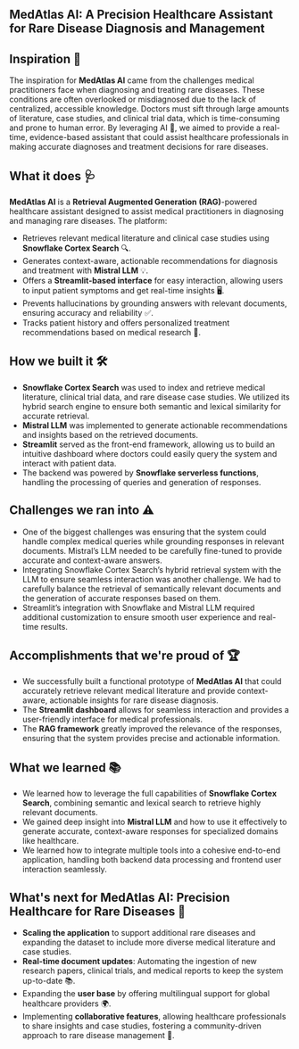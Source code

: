 ## MedAtlas AI: A Precision Healthcare Assistant for Rare Disease Diagnosis and Management

## **Inspiration** 🌟
The inspiration for **MedAtlas AI** came from the challenges medical practitioners face when diagnosing and treating rare diseases. These conditions are often overlooked or misdiagnosed due to the lack of centralized, accessible knowledge. Doctors must sift through large amounts of literature, case studies, and clinical trial data, which is time-consuming and prone to human error. By leveraging AI 🤖, we aimed to provide a real-time, evidence-based assistant that could assist healthcare professionals in making accurate diagnoses and treatment decisions for rare diseases.

## **What it does** 🩺
**MedAtlas AI** is a **Retrieval Augmented Generation (RAG)**-powered healthcare assistant designed to assist medical practitioners in diagnosing and managing rare diseases. The platform:
- Retrieves relevant medical literature and clinical case studies using **Snowflake Cortex Search** 🔍.
- Generates context-aware, actionable recommendations for diagnosis and treatment with **Mistral LLM** 💡.
- Offers a **Streamlit-based interface** for easy interaction, allowing users to input patient symptoms and get real-time insights 🖥️.
- Prevents hallucinations by grounding answers with relevant documents, ensuring accuracy and reliability ✅.
- Tracks patient history and offers personalized treatment recommendations based on medical research 📑.

## **How we built it** 🛠️
- **Snowflake Cortex Search** was used to index and retrieve medical literature, clinical trial data, and rare disease case studies. We utilized its hybrid search engine to ensure both semantic and lexical similarity for accurate retrieval.
- **Mistral LLM** was implemented to generate actionable recommendations and insights based on the retrieved documents.
- **Streamlit** served as the front-end framework, allowing us to build an intuitive dashboard where doctors could easily query the system and interact with patient data.
- The backend was powered by **Snowflake serverless functions**, handling the processing of queries and generation of responses.

## **Challenges we ran into** ⚠️
- One of the biggest challenges was ensuring that the system could handle complex medical queries while grounding responses in relevant documents. Mistral’s LLM needed to be carefully fine-tuned to provide accurate and context-aware answers.
- Integrating Snowflake Cortex Search’s hybrid retrieval system with the LLM to ensure seamless interaction was another challenge. We had to carefully balance the retrieval of semantically relevant documents and the generation of accurate responses based on them.
- Streamlit’s integration with Snowflake and Mistral LLM required additional customization to ensure smooth user experience and real-time results.

## **Accomplishments that we're proud of** 🏆
- We successfully built a functional prototype of **MedAtlas AI** that could accurately retrieve relevant medical literature and provide context-aware, actionable insights for rare disease diagnosis.
- The **Streamlit dashboard** allows for seamless interaction and provides a user-friendly interface for medical professionals.
- The **RAG framework** greatly improved the relevance of the responses, ensuring that the system provides precise and actionable information.

## **What we learned** 📚
- We learned how to leverage the full capabilities of **Snowflake Cortex Search**, combining semantic and lexical search to retrieve highly relevant documents.
- We gained deep insight into **Mistral LLM** and how to use it effectively to generate accurate, context-aware responses for specialized domains like healthcare.
- We learned how to integrate multiple tools into a cohesive end-to-end application, handling both backend data processing and frontend user interaction seamlessly.

## **What's next for MedAtlas AI: Precision Healthcare for Rare Diseases** 🚀
- **Scaling the application** to support additional rare diseases and expanding the dataset to include more diverse medical literature and case studies.
- **Real-time document updates**: Automating the ingestion of new research papers, clinical trials, and medical reports to keep the system up-to-date 📚.
- Expanding the **user base** by offering multilingual support for global healthcare providers 🌍.
- Implementing **collaborative features**, allowing healthcare professionals to share insights and case studies, fostering a community-driven approach to rare disease management 🤝.
